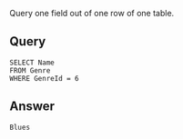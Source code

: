 Query one field out of one row of one table.

## Query

    SELECT Name
    FROM Genre
    WHERE GenreId = 6

## Answer

    Blues
